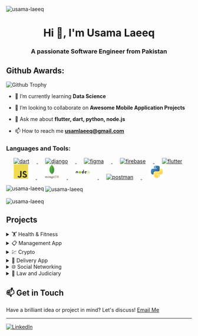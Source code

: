 <p align="left"> <img src="https://komarev.com/ghpvc/?username=usama-laeeq&label=Profile%20views&color=0e75b6&style=flat" alt="usama-laeeq" /> </p>

<h1 align="center">Hi 👋, I'm Usama Laeeq</h1>
<h3 align="center">A passionate Software Engineer from Pakistan</h3>
   
<spacer size="52"></spacer>

## Github Awards:

![Github Trophy](https://github-profile-trophy.vercel.app/?username=usama-laeeq)

- 🌱 I’m currently learning **Data Science**

- 👯 I’m looking to collaborate on **Awesome Mobile Application Projects**

- 💬 Ask me about **flutter, dart, python, node.js**

- 📫 How to reach me **usamlaeeq@gmail.com**

<h3 align="left">Languages and Tools:</h3>

<p align="left"> <a href="https://dart.dev" target="_blank" rel="noreferrer"> <img src="https://www.vectorlogo.zone/logos/dartlang/dartlang-icon.svg" hspace="20" alt="dart" width="40" height="40"/>     <a href="https://www.djangoproject.com/" target="_blank" rel="noreferrer"> <img src="https://cdn.worldvectorlogo.com/logos/django.svg" hspace="20" alt="django" width="40" height="40"/> </a> <a href="https://www.figma.com/" target="_blank" rel="noreferrer"> <img src="https://www.vectorlogo.zone/logos/figma/figma-icon.svg" hspace="20" alt="figma" width="40" height="40"/> </a> <a href="https://firebase.google.com/" target="_blank" rel="noreferrer"> <img src="https://www.vectorlogo.zone/logos/firebase/firebase-icon.svg" hspace="20" alt="firebase" width="40" height="40"/> </a> <a href="https://flutter.dev" target="_blank" rel="noreferrer"> <img src="https://www.vectorlogo.zone/logos/flutterio/flutterio-icon.svg" hspace="20" alt="flutter" width="40" height="40"/> </a> <a href="https://developer.mozilla.org/en-US/docs/Web/JavaScript" target="_blank" rel="noreferrer"> <img src="https://raw.githubusercontent.com/devicons/devicon/master/icons/javascript/javascript-original.svg" hspace="20" alt="javascript" width="40" height="40"/> </a> <a href="https://www.mongodb.com/" target="_blank" rel="noreferrer"> <img src="https://raw.githubusercontent.com/devicons/devicon/master/icons/mongodb/mongodb-original-wordmark.svg" hspace="20" alt="mongodb" width="40" height="40"/> </a> <a href="https://nodejs.org" target="_blank" rel="noreferrer"> <img src="https://raw.githubusercontent.com/devicons/devicon/master/icons/nodejs/nodejs-original-wordmark.svg" hspace="20" alt="nodejs" width="40" height="40"/> </a> <a href="https://postman.com" target="_blank" rel="noreferrer"> <img src="https://www.vectorlogo.zone/logos/getpostman/getpostman-icon.svg" hspace="20" alt="postman" width="40" height="40"/> </a> <a href="https://www.python.org" target="_blank" rel="noreferrer"> <img src="https://raw.githubusercontent.com/devicons/devicon/master/icons/python/python-original.svg" hspace="20" alt="python" width="40" height="40"/> </a> </p>

<p><img align="left" src="https://github-readme-stats.vercel.app/api/top-langs?username=usama-laeeq&show_icons=true&locale=en&layout=compact" alt="usama-laeeq" /></p>

<p>&nbsp;<img align="center" src="https://github-readme-stats.vercel.app/api?username=usama-laeeq&show_icons=true&locale=en" alt="usama-laeeq" /></p>

<p><img align="center" src="https://github-readme-streak-stats.herokuapp.com/?user=usama-laeeq&" alt="usama-laeeq" /></p>

## Projects

<details>
    <summary>🏋️ Health & Fitness</summary>
    <ul>
        <li><strong>Epic Life Application</strong> - HealthCare, Doctors Appointments
            <ul>
                <li><a href="https://play.google.com/store/apps/details?id=com.epicpc.mobile" target="_blank">Android</a></li>
                <li><a href="https://apps.apple.com/us/app/epic-life-application/id6462439021?uo=2" target="_blank">iOS</a></li>
            </ul>
        </li>
    </ul>
</details>

<details>
    <summary>📋 Management App</summary>
    <ul>
        <li><strong>CAS Mobile app</strong> - Collaboration platform for student, teachers and parents
            <ul>
                <li><a href="https://play.google.com/store/apps/details?id=com.eac.cas_app" target="_blank">Android</a></li>
                <li><a href="https://apps.apple.com/us/app/cas-app/id1524889871" target="_blank">iOS</a></li>
            </ul>
        </li>
        <li><strong>College Crusade</strong>
            <ul>
                <li><a href="https://apps.apple.com/us/app/college-crusade/id1473164432" target="_blank">iOS</a></li>
            </ul>
        </li>
    </ul>
</details>

<details>
    <summary>💹 Crypto</summary>
    <ul>
        <li><strong>Cryptonaire</strong>
            <ul>
                <li><a href="https://cryptonaire.app/" target="_blank">Website</a></li>
                <li><a href="https://play.google.com/store/search?q=crytpnaire&c=apps&hl=en&gl=US&pli=1" target="_blank">Android</a></li>
                <li><a href="https://apps.apple.com/gb/app/cryptonaire/id6444831636?uo=2" target="_blank">iOS</a></li>
            </ul>
        </li>
    </ul>
</details>

<details>
    <summary>🚚 Delivery App</summary>
    <ul>
        <li><strong>Qartt</strong> - Built customer and driver-side applications (Flutter)
            <ul>
                <li><a href="https://www.qartt.com/" target="_blank">Website</a></li>
                <li><a href="https://apps.apple.com/in/app/qartt/id1644589897" target="_blank">iOS</a></li>
            </ul>
        </li>
    </ul>
</details>

<details>
    <summary>🌐 Social Networking</summary>
    <ul>
        <li><strong>Linked Golf app</strong>
            <ul>
                <li><a href="https://linkedgolfapp.com/" target="_blank">Website</a></li>
                <li><a href="https://apps.apple.com/us/app/linked-golf/id1619093321" target="_blank">iOS</a></li>
                <li><a href="https://play.google.com/store/apps/details?id=com.linkedgolfapp.mobile" target="_blank">Android</a></li>
            </ul>
        </li>
        <li><strong>Capsule Labs</strong> | Digital Solutions Powered by Blockchain Technology
            <ul>
                <li><a href="https://www.capsulelabs.io/" target="_blank">Website</a></li>
            </ul>
        </li>
        <li><strong>EarlyPi</strong>
            <ul>
                <li><a href="https://play.google.com/store/apps/details?id=com.earlypi.mobile" target="_blank">Android</a></li>
                <li><a href="https://apps.apple.com/pk/app/early-pi/id164488732" target="_blank">iOS</a></li>
            </ul>
        </li>
    </ul>
</details>

<details>
    <summary>🌟 Law and Judiciary</summary>
    <ul>
      <li><strong>Mohami</strong>
            <ul>
                 <li><a href="https://play.google.com/store/apps/details?id=com.mohami">Android</a></li>
         <li><a href="https://apps.apple.com/pk/app/mohami/id1667187457">iOS</a></li>
            </ul>
        </li>
    </ul>
</details>

<!-- More sections... -->

## 📫 Get in Touch

Have a brilliant idea or project in mind? Let's discuss! [Email Me](mailto:usamlaee@gmail.com)

----------------------------------------------------------------------------------------------------------------------------------------

[![LinkedIn](https://img.shields.io/badge/linkedin-%230077B5.svg?&style=for-the-badge&logo=linkedin&logoColor=white)](https://www.linkedin.com/in/flutter-developer-application-developer/)


